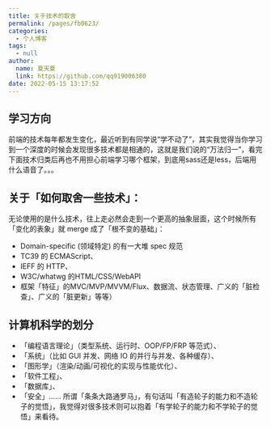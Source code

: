 ```yaml
---
title: 关于技术的取舍
permalink: /pages/fb0623/
categories: 
  - 个人博客
tags: 
  - null
author: 
  name: 夏天夏
  link: https://github.com/qq919006380
date: 2022-05-15 13:17:52
---
```

## 学习方向
前端的技术每年都发生变化，最近听到有同学说“学不动了”，其实我觉得当你学习到一个深度的时候会发现很多技术都是相通的，这就是我们说的“万法归一”，看完下面技术归类后再也不用担心前端学习哪个框架，到底用sass还是less，后端用什么语音了。。。
## 关于「如何取舍一些技术」：
无论使用的是什么技术，往上走必然会走到一个更高的抽象层面，这个时候所有「变化的表象」就 merge 成了「根不变的基础」：

- Domain-specific (领域特定) 的有一大堆 spec 规范
- TC39 的 ECMAScript、
- IEFF 的 HTTP、
- W3C/whatwg 的HTML/CSS/WebAPI
- 框架「特征」的MVC/MVP/MVVM/Flux、数据流、状态管理、广义的「脏检查」、广义的「脏更新」等等）
## 计算机科学的划分
- 「编程语言理论」（类型系统、运行时、OOP/FP/FRP 等范式）、
- 「系统」（比如 GUI 并发、网络 IO 的并行与并发、各种缓存）、
- 「图形学」（渲染/动画/可视化的实现与性能优化）、
- 「软件工程」、
- 「数据库」、
- 「安全」…… 所谓「条条大路通罗马」，有句话叫「有造轮子的能力和不造轮子的觉悟」，我觉得对很多技术则可以抱着「有学轮子的能力和不学轮子的觉悟」来看待。